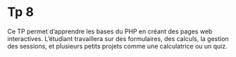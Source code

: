 # Tp 8
Ce TP permet d’apprendre les bases du PHP en créant des pages web interactives. L’étudiant travaillera sur des formulaires, des calculs, la gestion des sessions, et plusieurs petits projets comme une calculatrice ou un quiz.
